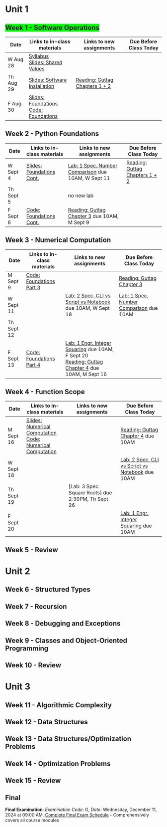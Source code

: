 # Unit 1

## <span style="background-color:lime">Week 1 - Software Operations</span>

| Date  | Links to in-class materials | Links to new assignments | Due Before Class Today        |
|-------|-----------------------------|--------------------------|------------------|
|W Aug 28|[Syllabus](https://github.com/allegheny-college-cmpsc-101-fall-2024/course-materials/blob/main/README.md) <br> [Slides: Shared Values](https://github.com/allegheny-college-cmpsc-101-fall-2024/course-materials/blob/main/slides/20240828-shared-values.pdf)|||
|Th Aug 29|[Slides: Software Installation](https://github.com/allegheny-college-cmpsc-101-fall-2024/course-materials/blob/main/slides/20240829-software-installation.pdf)|[Reading: Guttag Chapters 1 + 2](https://mitpress.ublish.com/ebook/itcapup3-preview/12609/xv)||
|F Aug 30|[Slides: Foundations](https://github.com/allegheny-college-cmpsc-101-fall-2024/course-materials/blob/main/slides/20240830-python-foundations.pdf) <br> [Code: Foundations](https://github.com/allegheny-college-cmpsc-101-fall-2024/course-materials/blob/main/code/20240830_python_foundations.ipynb)|||

## Week 2 - Python Foundations

| Date  | Links to in-class materials | Links to new assignments | Due Before Class Today        |
|-------|-----------------------------|--------------------------|------------------|
|W Sept 4|[Slides: Foundations Cont.](https://github.com/allegheny-college-cmpsc-101-fall-2024/course-materials/blob/main/slides/20240904-python-foundations-cont.pdf)|[Lab: 1 Spec. Number Comparison](https://classroom.github.com/a/quO59oCT) due 10AM, W Sept 11|[Reading: Guttag Chapters 1 + 2](https://mitpress.ublish.com/ebook/itcapup3-preview/12609/xv)|
|Th Sept 5||no new lab||
|F Sept 6|[Code: Foundations Cont.](https://github.com/allegheny-college-cmpsc-101-fall-2024/course-materials/blob/main/code/20240906_python_foundations_cont.ipynb)|[Reading: Guttag Chapter 3](https://www.google.com/books/edition/Introduction_to_Computation_and_Programm/f57uDwAAQBAJ?hl=en&gbpv=1) due 10AM, M Sept 9||

## Week 3 - Numerical Computation

| Date  | Links to in-class materials | Links to new assignments | Due Before Class Today        |
|-------|-----------------------------|--------------------------|------------------|
|M Sept 9|[Code: Foundations Part 3](https://github.com/allegheny-college-cmpsc-101-fall-2024/course-materials/blob/main/code/20240909_python_foundations_part3.ipynb) ||[Reading: Guttag Chapter 3](https://www.google.com/books/edition/Introduction_to_Computation_and_Programm/f57uDwAAQBAJ?hl=en&gbpv=1)|
|W Sept 11||[Lab: 2 Spec. CLI vs Script vs Notebook](https://classroom.github.com/a/Pd1RnP-N) due 10AM, W Sept 18|[Lab: 1 Spec. Number Comparison](https://classroom.github.com/a/quO59oCT) due 10AM|
|Th Sept 12||||
|F Sept 13|[Code: Foundations Part 4](https://colab.research.google.com/github/ProactiveProgrammers/www.proactiveprogrammers.com/blob/master/files/data-abstraction/python-foundations/compute-integer-square.ipynb)|[Lab: 1 Engr. Integer Squaring](https://classroom.github.com/a/fTuXN4ps) due 10AM, F Sept 20 <br> [Reading: Guttag Chapter 4](https://www.google.com/books/edition/Introduction_to_Computation_and_Programm/f57uDwAAQBAJ?hl=en&gbpv=1) due 10AM, M Sept 16 ||

## Week 4 - Function Scope

| Date  | Links to in-class materials | Links to new assignments | Due Before Class Today        |
|-------|-----------------------------|--------------------------|------------------|
|M Sept 16|[Slides: Numerical Computation](https://github.com/allegheny-college-cmpsc-101-fall-2024/course-materials/blob/main/slides/20240916-numerical-computation.pdf) <br> [Code: Numerical Computation](https://github.com/allegheny-college-cmpsc-101-fall-2024/course-materials/blob/main/code/20240916_numerical_computation.ipynb)||[Reading: Guttag Chapter 4](https://www.google.com/books/edition/Introduction_to_Computation_and_Programm/f57uDwAAQBAJ?hl=en&gbpv=1) due 10AM|
|W Sept 18|||[Lab: 2 Spec. CLI vs Script vs Notebook](https://classroom.github.com/a/Pd1RnP-N) due 10AM|
|Th Sept 19||[Lab: 3 Spec. Square Roots] due 2:30PM, Th Sept 26||
|F Sept 20|||[Lab: 1 Engr. Integer Squaring](https://classroom.github.com/a/fTuXN4ps) due 10AM|

## Week 5 - Review

# Unit 2

## Week 6 - Structured Types

## Week 7 - Recursion

## Week 8 - Debugging and Exceptions

## Week 9 - Classes and Object-Oriented Programming

## Week 10 - Review

# Unit 3

## Week 11 - Algorithmic Complexity

## Week 12 - Data Structures

## Week 13 - Data Structures/Optimization Problems

## Week 14 - Optimization Problems

## Week 15 - Review

## Final

**Final Examination**: *Examination Code*: G, *Date*: Wednesday, December 11, 2024 at 09:00 AM. [Complete Final Exam Schedule](https://sites.allegheny.edu/registrar/fall-2024-final-exam-schedule/)
    - Comprehensively covers all course modules